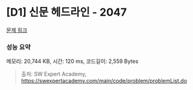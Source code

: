 # [D1] 신문 헤드라인 - 2047 

[문제 링크](https://swexpertacademy.com/main/code/problem/problemDetail.do?contestProbId=AV5QKsLaAy0DFAUq) 

### 성능 요약

메모리: 20,744 KB, 시간: 120 ms, 코드길이: 2,559 Bytes



> 출처: SW Expert Academy, https://swexpertacademy.com/main/code/problem/problemList.do